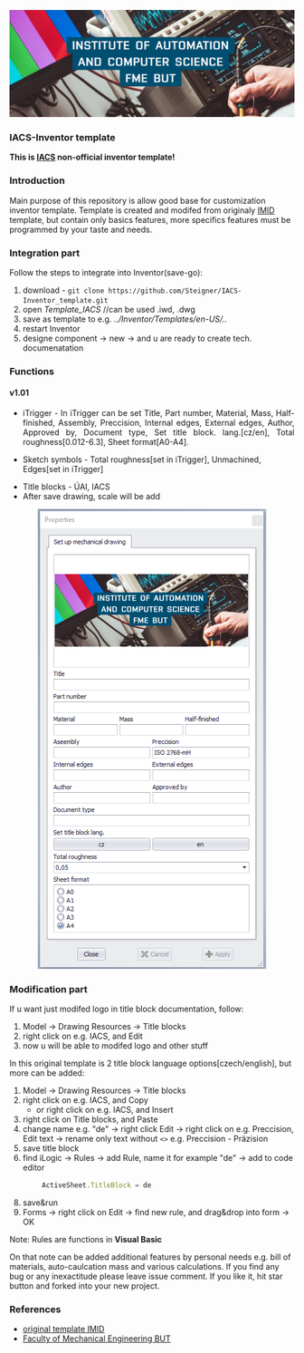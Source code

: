 ![plot](docs/UAI.png)

### IACS-Inventor template
**This is [IACS](https://uai.fme.vutbr.cz/en/) non-official inventor template!** 

### Introduction

Main purpose of this repository is allow good base for customization inventor template. Template is created and modifed from originaly [IMID](http://www.ustavkonstruovani.cz/en/) template, but contain only basics features, more specifics features must be programmed by your taste and needs.

### Integration part
Follow the steps to integrate into Inventor(save-go):
1) download - ```git clone https://github.com/Steigner/IACS-Inventor_template.git```
2) open *Template_IACS* //can be used .iwd, .dwg
3) save as template to e.g. *../Inventor/Templates/en-US/..*
4) restart Inventor
5) designe component -> new -> and u are ready to create tech. documenatation

### Functions
#### v1.01
* <p align="justify"> iTrigger - In iTrigger can be set Title, Part number, Material, Mass, Half-finished, Assembly, Preccision, Internal edges, External edges, Author, Approved by, Document type, Set title block. lang.[cz/en], Total roughness[0.012-6.3], Sheet format[A0-A4].
* Sketch symbols - Total roughness[set in iTrigger], Unmachined, Edges[set in iTrigger] </p>
* Title blocks - ÚAI, IACS
* After save drawing, scale will be add

<p align="center">
  <img src="docs/iTrigger.PNG" />
</p>

### Modification part
If u want just modifed logo in title block documentation, follow:
1) Model -> Drawing Resources -> Title blocks
2) right click on e.g. IACS, and Edit
3) now u will be able to modifed logo and other stuff

In this original template is 2 title block language options[czech/english], but more can be added:
1) Model -> Drawing Resources -> Title blocks
2) right click on e.g. IACS, and Copy
   * or right click on e.g. IACS, and Insert
4) right click on Title blocks, and Paste
5) change name e.g. "de" -> right click Edit -> right click on e.g. Preccision, Edit text -> rename only text without ```<>``` e.g. Preccision - Präzision
6) save title block
7) find iLogic -> Rules -> add Rule, name it for example "de" -> add to code editor

```javascript
        ActiveSheet.TitleBlock = de
```

8) save&run
9) Forms -> right click on Edit -> find new rule, and drag&drop into form -> OK

Note: Rules are functions in **Visual Basic**

On that note can be added additional features by personal needs e.g. bill of materials, auto-caulcation mass and various calculations. If you find any bug or any inexactitude please leave issue comment. If you like it, hit star button and forked into your new project. 

### References
* [original template IMID](https://www.facebook.com/UstavKonstruovani/videos/pro-nový-akademický-rok-jsme-pro-vás-připravili-aktualizovanou-verzi-šablony-pro/381084085905940/)
* [Faculty of Mechanical Engineering BUT](https://www.fme.vutbr.cz/en)
